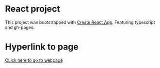# React project

This project was bootstrapped with [Create React App](https://github.com/facebook/create-react-app).
Featuring typescript and gh-pages.

# Hyperlink to page

[CLick here to go to webpage](https://trusly.github.io/showcase/)
